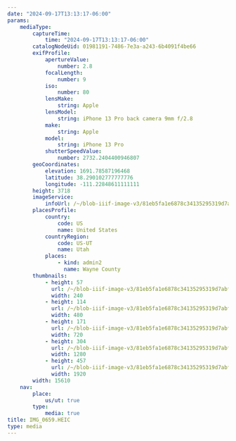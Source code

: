 ```yaml
---
date: "2024-09-17T13:13:17-06:00"
params:
    mediaType:
        captureTime:
            time: "2024-09-17T13:13:17-06:00"
        catalogNodeUid: 01981191-7486-7e3a-a243-6b4091f4be66
        exifProfile:
            apertureValue:
                number: 2.8
            focalLength:
                number: 9
            iso:
                number: 80
            lensMake:
                string: Apple
            lensModel:
                string: iPhone 13 Pro back camera 9mm f/2.8
            make:
                string: Apple
            model:
                string: iPhone 13 Pro
            shutterSpeedValue:
                number: 2732.2404400946807
        geoCoordinates:
            elevation: 1691.78587196468
            latitude: 38.290102777777776
            longitude: -111.22848611111111
        height: 3718
        imageService:
            infoUrl: /~/blob-iiif-image-v3/81eb5fa1e6878c34135295319d7abf8d8e3d012a61ae8175bfc9658a4c685b38/info.json
        placesProfile:
            country:
                code: US
                name: United States
            countryRegion:
                code: US-UT
                name: Utah
            places:
                - kind: admin2
                  name: Wayne County
        thumbnails:
            - height: 57
              url: /~/blob-iiif-image-v3/81eb5fa1e6878c34135295319d7abf8d8e3d012a61ae8175bfc9658a4c685b38/full/240%2C57/0/default.jpg
              width: 240
            - height: 114
              url: /~/blob-iiif-image-v3/81eb5fa1e6878c34135295319d7abf8d8e3d012a61ae8175bfc9658a4c685b38/full/480%2C114/0/default.jpg
              width: 480
            - height: 171
              url: /~/blob-iiif-image-v3/81eb5fa1e6878c34135295319d7abf8d8e3d012a61ae8175bfc9658a4c685b38/full/720%2C171/0/default.jpg
              width: 720
            - height: 304
              url: /~/blob-iiif-image-v3/81eb5fa1e6878c34135295319d7abf8d8e3d012a61ae8175bfc9658a4c685b38/full/1280%2C304/0/default.jpg
              width: 1280
            - height: 457
              url: /~/blob-iiif-image-v3/81eb5fa1e6878c34135295319d7abf8d8e3d012a61ae8175bfc9658a4c685b38/full/1920%2C457/0/default.jpg
              width: 1920
        width: 15610
    nav:
        place:
            us/ut: true
        type:
            media: true
title: IMG_0659.HEIC
type: media
---
```


